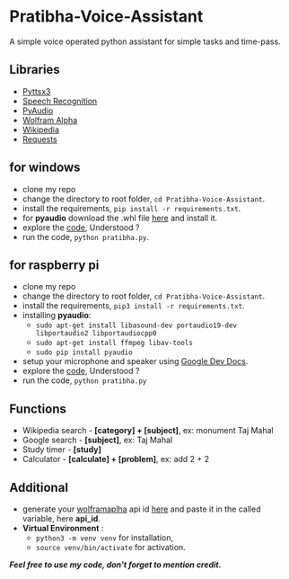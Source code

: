 # Pratibha-Voice-Assistant

A simple voice operated python assistant for simple tasks and time-pass.

## Libraries
* [Pyttsx3](https://pypi.org/project/pyttsx3/)
* [Speech Recognition](https://pypi.org/project/SpeechRecognition/)
* [PyAudio](https://pypi.org/project/PyAudio/)
* [Wolfram Alpha](https://pypi.org/project/wolframalpha/)
* [Wikipedia](https://pypi.org/project/wikipedia/)
* [Requests](https://pypi.org/project/requests/)

## for windows
* clone my repo
* change the directory to root folder, `cd Pratibha-Voice-Assistant`.
* install the requirements, `pip install -r requirements.txt`.
* for **pyaudio** download the .whl file [here](https://www.lfd.uci.edu/~gohlke/pythonlibs/#pyaudio) and install it.
* explore the [code](https://github.com/itsatulya/Pratibha-Voice-Assistant/blob/d79340004db1be5360e550fdaf26a934b9f425eb/pratibha.py), Understood ?
* run the code, `python pratibha.py`.

## for raspberry pi
* clone my repo
* change the directory to root folder, `cd Pratibha-Voice-Assistant`.
* install the requirements, `pip3 install -r requirements.txt`.
* installing **pyaudio**:
    * `sudo apt-get install libasound-dev portaudio19-dev libportaudio2 libportaudiocpp0`
    * `sudo apt-get install ffmpeg libav-tools`
    * `sudo pip install pyaudio` 
* setup your microphone and speaker using [Google Dev Docs](https://developers.google.com/assistant/sdk/guides/service/python/embed/audio).
* explore the [code](https://github.com/itsatulya/Pratibha-Voice-Assistant/blob/d79340004db1be5360e550fdaf26a934b9f425eb/pratibha.py), Understood ?
* run the code, `python pratibha.py`

## Functions
* Wikipedia search - **[category] + [subject]**, ex: monument Taj Mahal
* Google search - **[subject]**, ex: Taj Mahal
* Study timer - **[study]**
* Calculator - **[calculate] + [problem]**, ex: add 2 + 2

## Additional
* generate your [wolframaplha](https://www.wolframalpha.com/) api id [here](https://account.wolfram.com/login/oauth2/sign-in) and paste it in the called variable, here **api_id**.
* **Virtual Environment** : 
   * `python3 -m venv venv` for installation, 
   * `source venv/bin/activate` for activation.  

***Feel free to use my code, don't forget to mention credit.***
